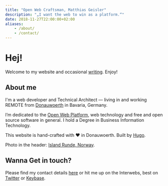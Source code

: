 ```yaml
---
title: "Open Web Craftsman, Matthias Geisler"
description: "„I want the web to win as a platform.“"
date: 2018-11-27T22:00:00+02:00
aliases:
    - /about/
    - /contact/
---
```

# Hej!
Welcome to my website and occasional [writing](https://writing.openwebcraft.com/). Enjoy!

## About me

I'm a web developer and Technical Architect — living in and working REMOTE from [Donauwoerth](http://www.donauwoerth.de/) in Bavaria, Germany.

I’m dedicated to the [Open Web Platform](https://www.w3.org/standards/), web technology and free and open source software in general. I hold a Degree in Business Information Technology.

This website is hand-crafted with ❤ in Donauwoerth. Built by [Hugo](https://gohugo.io/).

Photo in the header: [Island Runde, Norway](https://en.wikipedia.org/wiki/Runde).

## Wanna Get in touch?

Please find my contact details [here](/impressum/) or hit me up on the Interwebs, best on [Twitter](https://twitter.com/matthiasgeisler) or [Keybase](https://keybase.io/matthiasgeisler).